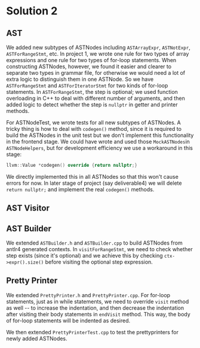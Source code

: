 # Solution 2

## AST
We added new subtypes of ASTNodes including `ASTArrayExpr`, `ASTNotExpr`, `ASTForRangeStmt`, etc.
In project 1, we wrote one rule for two types of array expressions and one rule for two types of for-loop statements.
When constructing ASTNodes, however, we found it easier and clearer to separate two types in grammar file, for otherwise we would need a lot of extra logic to distinguish them in one ASTNode.
So we have `ASTForRangeStmt` and `ASTForIteratorStmt` for two kinds of for-loop statements.
In `ASTForRangeStmt`, the step is optional; we used function overloading in C++ to deal with different number of arguments, and then added logic to detect whether the step is `nullptr` in getter and printer methods.

For ASTNodeTest, we wrote tests for all new subtypes of ASTNodes.
A tricky thing is how to deal with `codegen()` method, since it is required to build the ASTNodes in the unit test but we don't implement this functionality in the frontend stage.
We could have wrote and used those `MockASTNodes`in `ASTNodeHelpers`, but for development efficiency we use a workaround in this stage:
```c++
llvm::Value *codegen() override {return nullptr;}
```
We directly implemented this in all ASTNodes so that this won't cause errors for now.
In later stage of project (say deliverable4) we will delete `return nullptr;` and implement the real `codegen()` methods.

## AST Visitor

## AST Builder
We extended `ASTBuilder.h` and `ASTBuilder.cpp` to build ASTNodes from antlr4 generated contexts.
In `visitForRangeStmt`, we need to check whether step exists (since it's optional) and we achieve this by checking `ctx->expr().size()` before visiting the optional step expression.

## Pretty Printer
We extended `PrettyPrinter.h` and `PrettyPrinter.cpp`.
For for-loop statements, just as in while statements, we need to override `visit` method as well -- to increase the indentation, and then decrease the indentation after visiting their body statements in `endVisit` method.
This way, the body of for-loop statements will be indented as desired.

We then extended `PrettyPrinterTest.cpp` to test the prettyprinters for newly added ASTNodes.
